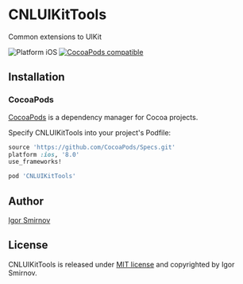 # CNLUIKitTools
Common extensions to UIKit

<img src="https://img.shields.io/badge/platform-iOS-blue.svg?style=flat" alt="Platform iOS" />
<a href="https://cocoapods.org/pods/CNLUIKitTools"><img src="https://img.shields.io/badge/pod-0.0.4-blue.svg" alt="CocoaPods compatible" /></a>

## Installation

### CocoaPods

[CocoaPods](https://cocoapods.org/) is a dependency manager for Cocoa projects.

Specify CNLUIKitTools into your project's Podfile:

```ruby
source 'https://github.com/CocoaPods/Specs.git'
platform :ios, '8.0'
use_frameworks!

pod 'CNLUIKitTools'
```
## Author

[Igor Smirnov](https://www.github.com/megavolt605 "Igor Smirnov Github")

## License

CNLUIKitTools is released under [MIT license](https://raw.githubusercontent.com/xmartlabs/XLActionController/master/LICENSE) and copyrighted by Igor Smirnov.
